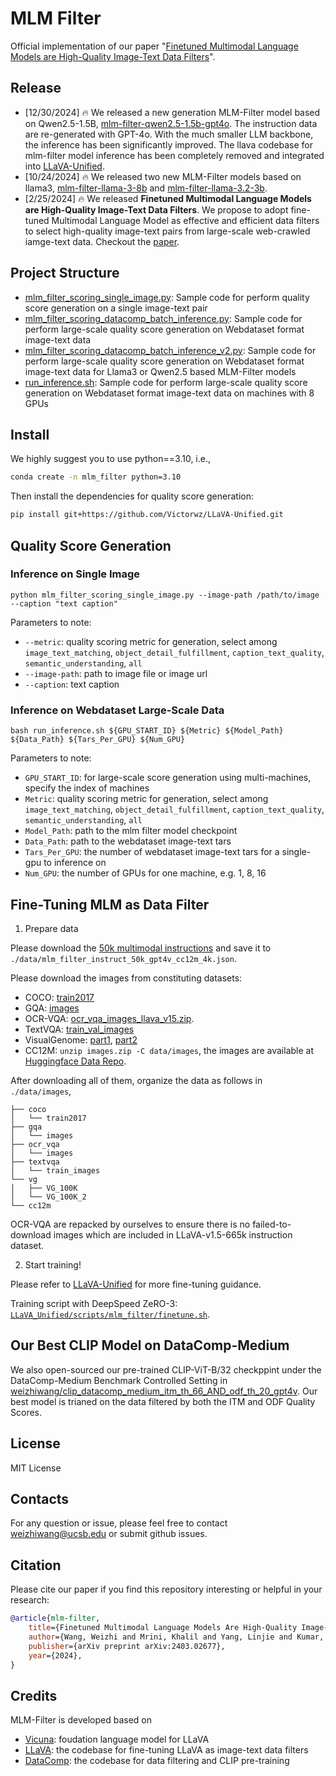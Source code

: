 # MLM Filter


Official implementation of our paper "[Finetuned Multimodal Language Models are High-Quality Image-Text Data Filters](https://arxiv.org/pdf/2403.02677.pdf)". <br>
<!-- [Weizhi Wang](https://victorwz.github.io/), [Khalil Mrini](https://khalilmrini.github.io/), [Linjie Yang](https://sites.google.com/site/linjieyang89/), [Sateesh Kumar](https://sateeshkumar21.github.io/), [Yu Tian](https://scholar.google.com/citations?user=DxPjkDoAAAAJ&hl=en), [Xifeng Yan](https://sites.cs.ucsb.edu/~xyan/index.htm), [Heng Wang](https://hengcv.github.io/) -->



## Release
- [12/30/2024] 🔥 We released a new generation MLM-Filter model based on Qwen2.5-1.5B, [mlm-filter-qwen2.5-1.5b-gpt4o](https://huggingface.co/weizhiwang/mlm-filter-qwen2.5-1.5b-gpt4o). The instruction data are re-generated with GPT-4o. With the much smaller LLM backbone, the inference has been significantly improved. The llava codebase for mlm-filter model inference has been completely removed and integrated into [LLaVA-Unified](https://github.com/Victorwz/LLaVA-Unified).
- [10/24/2024] 🔥 We released two new MLM-Filter models based on llama3, [mlm-filter-llama-3-8b](https://huggingface.co/weizhiwang/mlm-filter-llama-3-8b) and [mlm-filter-llama-3.2-3b](https://huggingface.co/weizhiwang/mlm-filter-llama-3.2-3b).
- [2/25/2024] 🔥 We released **Finetuned Multimodal Language Models are High-Quality Image-Text Data Filters**. We propose to adopt fine-tuned Multimodal Language Model as effective and efficient data filters to select high-quality image-text pairs from large-scale web-crawled iamge-text data. Checkout the [paper](https://arxiv.org/pdf/2403.02677.pdf).

<!-- <a href="https://llava.hliu.cc/"><img src="assets/demo.gif" width="70%"></a> -->


## Project Structure
<!-- - [LLaVA-Video-Llama-3](LLaVA-Video-Llama-3): codebase for fine-tuning MLM as Data Filter -->
- [mlm_filter_scoring_single_image.py](mlm_filter_scoring_single_image.py): Sample code for perform quality score generation on a single image-text pair
- [mlm_filter_scoring_datacomp_batch_inference.py](mlm_filter_scoring_datacomp_batch_inference.py): Sample code for perform large-scale quality score generation on Webdataset format image-text data
- [mlm_filter_scoring_datacomp_batch_inference_v2.py](mlm_filter_scoring_datacomp_batch_inference_v2.py): Sample code for perform large-scale quality score generation on Webdataset format image-text data for Llama3 or Qwen2.5 based MLM-Filter models
- [run_inference.sh](run_inference.sh): Sample code for perform large-scale quality score generation on Webdataset format image-text data on machines with 8 GPUs

## Install

We highly suggest you to use python==3.10, i.e.,
```bash
conda create -n mlm_filter python=3.10
```
Then install the dependencies for quality score generation:
```bash
pip install git+https://github.com/Victorwz/LLaVA-Unified.git
```

<!-- ### CLI Inference

Chat about images using LLaVA without the need of Gradio interface. It also supports multiple GPUs, 4-bit and 8-bit quantized inference. With 4-bit quantization, for our LLaVA-1.5-7B, it uses less than 8GB VRAM on a single GPU.

```Shell
python 
``` -->

## Quality Score Generation

### Inference on Single Image

```Shell
python mlm_filter_scoring_single_image.py --image-path /path/to/image --caption "text caption"
```
Parameters to note:

- `--metric`: quality scoring metric for generation, select among `image_text_matching`, `object_detail_fulfillment`, `caption_text_quality`, `semantic_understanding`, `all`
- `--image-path`: path to image file or image url
- `--caption`: text caption

### Inference on Webdataset Large-Scale Data

```Shell
bash run_inference.sh ${GPU_START_ID} ${Metric} ${Model_Path} ${Data_Path} ${Tars_Per_GPU} ${Num_GPU}
```
Parameters to note:

- `GPU_START_ID`: for large-scale score generation using multi-machines, specify the index of machines
- `Metric`: quality scoring metric for generation, select among `image_text_matching`, `object_detail_fulfillment`, `caption_text_quality`, `semantic_understanding`, `all`
- `Model_Path`: path to the mlm filter model checkpoint
- `Data_Path`: path to the webdataset image-text tars
- `Tars_Per_GPU`: the number of webdataset image-text tars for a single-gpu to inference on
- `Num_GPU`: the number of GPUs for one machine, e.g. 1, 8, 16


## Fine-Tuning MLM as Data Filter

1. Prepare data

Please download the [50k multimodal instructions](https://huggingface.co/datasets/weizhiwang/mlm_filter_instructions) and save it to `./data/mlm_filter_instruct_50k_gpt4v_cc12m_4k.json`.

Please download the images from constituting datasets:

- COCO: [train2017](http://images.cocodataset.org/zips/train2017.zip)
- GQA: [images](https://downloads.cs.stanford.edu/nlp/data/gqa/images.zip)
- OCR-VQA: [
ocr_vqa_images_llava_v15.zip](https://huggingface.co/datasets/weizhiwang/llava_v15_instruction_images/resolve/main/ocr_vqa_images_llava_v15.zip).
- TextVQA: [train_val_images](https://dl.fbaipublicfiles.com/textvqa/images/train_val_images.zip)
- VisualGenome: [part1](https://cs.stanford.edu/people/rak248/VG_100K_2/images.zip), [part2](https://cs.stanford.edu/people/rak248/VG_100K_2/images2.zip)
- CC12M: ```unzip images.zip -C data/images```, the images are available at [Huggingface Data Repo](https://huggingface.co/datasets/weizhiwang/mlm_filter_instructions).

After downloading all of them, organize the data as follows in `./data/images`,

```
├── coco
│   └── train2017
├── gqa
│   └── images
├── ocr_vqa
│   └── images
├── textvqa
│   └── train_images
└── vg
│   ├── VG_100K
│   └── VG_100K_2
└── cc12m
```

OCR-VQA are repacked by ourselves to ensure there is no failed-to-download images which are included in LLaVA-v1.5-665k instruction dataset. 

2. Start training!

Please refer to [LLaVA-Unified](https://github.com/Victorwz/LLaVA-Unified) for more fine-tuning guidance.

Training script with DeepSpeed ZeRO-3: [`LLaVA_Unified/scripts/mlm_filter/finetune.sh`](https://github.com/Victorwz/LLaVA-Unified/blob/main/scripts/mlm_filter/finetune.sh).

## Our Best CLIP Model on DataComp-Medium
We also open-sourced our pre-trained CLIP-ViT-B/32 checkppint under the DataComp-Medium Benchmark Controlled Setting in [weizhiwang/clip_datacomp_medium_itm_th_66_AND_odf_th_20_gpt4v](https://huggingface.co/weizhiwang/clip_datacomp_medium_itm_th_66_AND_odf_th_20_gpt4v). Our best model is trianed on the data filtered by both the ITM and ODF Quality Scores.

## License
MIT License

## Contacts
For any question or issue, please feel free to contact [weizhiwang@ucsb.edu]() or submit github issues.

## Citation

Please cite our paper if you find this repository interesting or helpful in your research:
```bibtex
@article{mlm-filter,
    title={Finetuned Multimodal Language Models Are High-Quality Image-Text Data Filters}, 
    author={Wang, Weizhi and Mrini, Khalil and Yang, Linjie and Kumar, Sateesh and Tian, Yu and Yan, Xifeng and Wang, Heng},
    publisher={arXiv preprint arXiv:2403.02677},
    year={2024},
}
```

## Credits

MLM-Filter is developed based on
- [Vicuna](https://github.com/lm-sys/FastChat): foudation language model for LLaVA
- [LLaVA](https://github.com/haotian-liu/LLaVA): the codebase for fine-tuning LLaVA as image-text data filters
- [DataComp](https://github.com/mlfoundations/datacomp): the codebase for data filtering and CLIP pre-training
